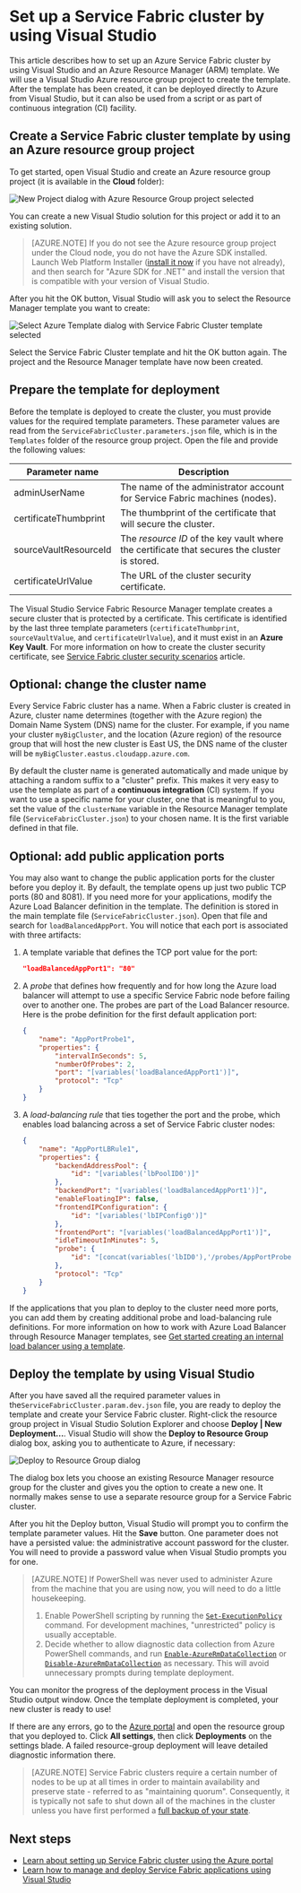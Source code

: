 <properties
   pageTitle="Setting up a Service Fabric cluster using Visual Studio | Microsoft Azure"
   description="Describes how to set up a Service Fabric cluster by using Azure Resource Manager (ARM) template created by an Azure Resource Group project in Visual Studio"
   services="service-fabric"
   documentationCenter=".net"
   authors="karolz-ms"
   manager="adegeo"
   editor=""/>

<tags
   ms.service="service-fabric"
   ms.devlang="dotNet"
   ms.topic="article"
   ms.tgt_pltfrm="NA"
   ms.workload="NA"
   ms.date="06/27/2016"
   ms.author="karolz@microsoft.com"/>

# Set up a Service Fabric cluster by using Visual Studio
This article describes how to set up an Azure Service Fabric cluster by using Visual Studio and an Azure Resource Manager (ARM) template. We will use a Visual Studio Azure resource group project to create the template. After the template has been created, it can be deployed directly to Azure from Visual Studio, but it can also be used from a script or as part of continuous integration (CI) facility.

## Create a Service Fabric cluster template by using an Azure resource group project
To get started, open Visual Studio and create an Azure resource group project (it is available in the **Cloud** folder):

![New Project dialog with Azure Resource Group project selected][1]

You can create a new Visual Studio solution for this project or add it to an existing solution.

>[AZURE.NOTE] If you do not see the Azure resource group project under the Cloud node, you do not have the Azure SDK installed. Launch Web Platform Installer ([install it now](http://www.microsoft.com/web/downloads/platform.aspx) if you have not already), and then search for "Azure SDK for .NET" and install the version that is compatible with your version of Visual Studio.

After you hit the OK button, Visual Studio will ask you to select the Resource Manager template you want to create:

![Select Azure Template dialog with Service Fabric Cluster template selected][2]

Select the Service Fabric Cluster template and hit the OK button again. The project and the Resource Manager template have now been created.

## Prepare the template for deployment
Before the template is deployed to create the cluster, you must provide values for the required template parameters. These parameter values are read from the `ServiceFabricCluster.parameters.json` file, which is in the `Templates` folder of the resource group project. Open the file and provide the following values:

|Parameter name           |Description|
|-----------------------  |--------------------------|
|adminUserName            |The name of the administrator account for Service Fabric machines (nodes).|
|certificateThumbprint    |The thumbprint of the certificate that will secure the cluster.|
|sourceVaultResourceId    |The *resource ID* of the key vault where the certificate that secures the cluster is stored.|
|certificateUrlValue      |The URL of the cluster security certificate.|

The Visual Studio Service Fabric Resource Manager template creates a secure cluster that is protected by a certificate. This certificate is identified by the last three template parameters (`certificateThumbprint`, `sourceVaultValue`, and `certificateUrlValue`), and it must exist in an **Azure Key Vault**. For more information on how to create the cluster security certificate, see [Service Fabric cluster security scenarios](service-fabric-cluster-security.md#x509-certificates-and-service-fabric) article.

## Optional: change the cluster name
Every Service Fabric cluster has a name. When a Fabric cluster is created in Azure, cluster name determines (together with the Azure region) the Domain Name System (DNS) name for the cluster. For example, if you name your cluster `myBigCluster`, and the location (Azure region) of the resource group that will host the new cluster is East US, the DNS name of the cluster will be `myBigCluster.eastus.cloudapp.azure.com`.

By default the cluster name is generated automatically and made unique by attaching a random suffix to a "cluster" prefix. This makes it very easy to use the template as part of a **continuous integration** (CI) system. If you want to use a specific name for your cluster, one that is meaningful to you, set the value of the `clusterName` variable in the Resource Manager template file (`ServiceFabricCluster.json`) to your chosen name. It is the first variable defined in that file.

## Optional: add public application ports
You may also want to change the public application ports for the cluster before you deploy it. By default, the template opens up just two public TCP ports (80 and 8081). If you need more for your applications, modify the Azure Load Balancer definition in the template. The definition is stored in the main template file (`ServiceFabricCluster.json`). Open that file and search for `loadBalancedAppPort`. You will notice that each port is associated with three artifacts:

1. A template variable that defines the TCP port value for the port:

	```json
	"loadBalancedAppPort1": "80"
	```

2. A *probe* that defines how frequently and for how long the Azure load balancer will attempt to use a specific Service Fabric node before failing over to another one. The probes are part of the Load Balancer resource. Here is the probe definition for the first default application port:

	```json
	{
        "name": "AppPortProbe1",
        "properties": {
            "intervalInSeconds": 5,
            "numberOfProbes": 2,
            "port": "[variables('loadBalancedAppPort1')]",
            "protocol": "Tcp"
        }
    }
	```

3. A *load-balancing rule* that ties together the port and the probe, which enables load balancing across a set of Service Fabric cluster nodes:

    ```json
	{
	    "name": "AppPortLBRule1",
	    "properties": {
	        "backendAddressPool": {
	            "id": "[variables('lbPoolID0')]"
	        },
	        "backendPort": "[variables('loadBalancedAppPort1')]",
	        "enableFloatingIP": false,
	        "frontendIPConfiguration": {
	            "id": "[variables('lbIPConfig0')]"
	        },
	        "frontendPort": "[variables('loadBalancedAppPort1')]",
	        "idleTimeoutInMinutes": 5,
	        "probe": {
	            "id": "[concat(variables('lbID0'),'/probes/AppPortProbe1')]"
	        },
	        "protocol": "Tcp"
	    }
	}
    ```
If the applications that you plan to deploy to the cluster need more ports, you can add them by creating additional probe and load-balancing rule definitions. For more information on how to work with Azure Load Balancer through Resource Manager templates, see [Get started creating an internal load balancer using a template](../load-balancer/load-balancer-get-started-ilb-arm-template.md).

## Deploy the template by using Visual Studio
After you have saved all the required parameter values in the`ServiceFabricCluster.param.dev.json` file, you are ready to deploy the template and create your Service Fabric cluster. Right-click the resource group project in Visual Studio Solution Explorer and choose **Deploy | New Deployment...**. Visual Studio will show the **Deploy to Resource Group** dialog box, asking you to authenticate to Azure, if necessary:

![Deploy to Resource Group dialog][3]

The dialog box lets you choose an existing Resource Manager resource group for the cluster and gives you the option to create a new one. It normally makes sense to use a separate resource group for a Service Fabric cluster.

After you hit the Deploy button, Visual Studio will prompt you to confirm the template parameter values. Hit the **Save** button. One parameter does not have a persisted value: the administrative account password for the cluster. You will need to provide a password value when Visual Studio prompts you for one.

>[AZURE.NOTE] If PowerShell was never used to administer Azure from the machine that you are using now, you will need to do a little housekeeping.
>1. Enable PowerShell scripting by running the [`Set-ExecutionPolicy`](https://technet.microsoft.com/library/hh849812.aspx) command. For development machines, "unrestricted" policy is usually acceptable.
>2. Decide whether to allow diagnostic data collection from Azure PowerShell commands, and run [`Enable-AzureRmDataCollection`](https://msdn.microsoft.com/library/mt619303.aspx) or [`Disable-AzureRmDataCollection`](https://msdn.microsoft.com/library/mt619236.aspx) as necessary. This will avoid unnecessary prompts during template deployment.

You can monitor the progress of the deployment process in the Visual Studio output window. Once the template deployment is completed, your new cluster is ready to use!

If there are any errors, go to the [Azure portal](https://portal.azure.com/) and open the resource group that you deployed to. Click **All settings**, then click **Deployments** on the settings blade. A failed resource-group deployment will leave detailed diagnostic information there.

>[AZURE.NOTE] Service Fabric clusters require a certain number of nodes to be up at all times in order to maintain availability and preserve state - referred to as "maintaining quorum". Consequently, it is typically not safe to shut down all of the machines in the cluster unless you have first performed a [full backup of your state](service-fabric-reliable-services-backup-restore.md).

## Next steps
- [Learn about setting up Service Fabric cluster using the Azure portal](service-fabric-cluster-creation-via-portal.md)
- [Learn how to manage and deploy Service Fabric applications using Visual Studio](service-fabric-manage-application-in-visual-studio.md)

<!--Image references-->
[1]: ./media/service-fabric-cluster-creation-via-visual-studio/azure-resource-group-project-creation.png
[2]: ./media/service-fabric-cluster-creation-via-visual-studio/selecting-azure-template.png
[3]: ./media/service-fabric-cluster-creation-via-visual-studio/deploy-to-azure.png
